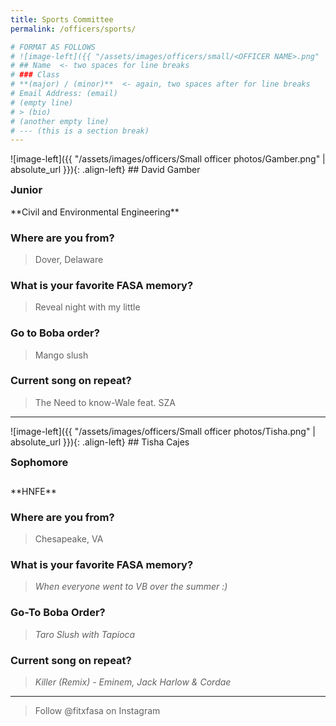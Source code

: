 ```yaml
---
title: Sports Committee
permalink: /officers/sports/

# FORMAT AS FOLLOWS
# ![image-left]({{ "/assets/images/officers/small/<OFFICER NAME>.png" | absolute_url }}){: .align-left}
# ## Name  <- two spaces for line breaks
# ### Class
# **(major) / (minor)**  <- again, two spaces after for line breaks
# Email Address: (email)
# (empty line)
# > (bio)
# (another empty line)
# --- (this is a section break)
---
```

<div id="Gamber"></div>
![image-left]({{ "/assets/images/officers/Small officer photos/Gamber.png" | absolute_url }}){: .align-left}
## David Gamber
<p style="margin-bottom: 0.45em; padding: 0"><a href="https://www.instagram.com/dgamber_/" style="margin: 0; padding: 0"><i class="fa fa-2x fa-fw fa-instagram" style="color: #494e48"></i></a>
<a href="mailto:davidgamber@vt.edu" style="margin: 0; padding: 0"><i class="fa fa-2x fa-fw fa-envelope" style="color: #494e48"></i></a></p>
<h3 style="margin-top: 0">Junior</h3>
**Civil and Environmental Engineering**

### **Where are you from?**

>Dover, Delaware

### **What is your favorite FASA memory?**

>Reveal night with my little

### **Go to Boba order?**

>Mango slush

### **Current song on repeat?**

>The Need to know-Wale feat. SZA

---
<div id="Tisha"></div>
![image-left]({{ "/assets/images/officers/Small officer photos/Tisha.png" | absolute_url }}){: .align-left}
## Tisha Cajes
<p style="margin-bottom: 0.45em; padding: 0">
<a href="https://www.instagram.com/tt.fit_/" style="margin: 0; padding: 0"><i class="fa fa-2x fa-fw fa-instagram" style="color: #494e48"></i></a>
<a href="mailto:tishac@vt.edu" style="margin: 0; padding: 0"><i class="fa fa-2x fa-fw fa-envelope" style="color: #494e48"></i></a></p>
<h3 style="margin-top: 0">Sophomore</h3>
<div style="margin-top: 2em"></div>
**HNFE**

### **Where are you from?**

> Chesapeake, VA

### **What is your favorite FASA memory?**

> *When everyone went to VB over the summer :)*

### **Go-To Boba Order?**

> *Taro Slush with Tapioca*

### **Current song on repeat?**

> *Killer (Remix) - Eminem, Jack Harlow & Cordae*

****

> Follow @fitxfasa on Instagram
